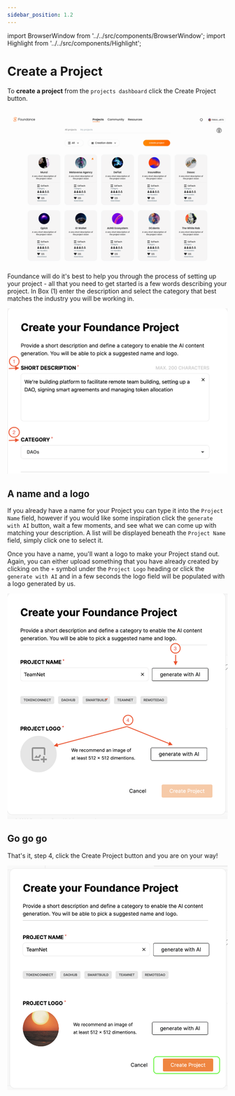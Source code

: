 ```yaml
---
sidebar_position: 1.2
---
```


import BrowserWindow from '../../src/components/BrowserWindow';
import Highlight from '../../src/components/Highlight';

# Create a Project

To **create a project** from the `projects dashboard` click the <Highlight>Create Project</Highlight> button.

<BrowserWindow url="https://app.foundance.org/projects">

![create a project](/img/3-find-a-project.png "Create a project")
</BrowserWindow>

Foundance will do it's best to help you through the process of setting up your project - all that you need to get started is a few words describing your project. In Box (1) enter the description and select the category that best matches the industry you will be working in.

<BrowserWindow url="https://app.foundance.org/projects">

![Enter a description](/img/3-create-project-description.png "Enter a description")
</BrowserWindow>

## A name and a logo

If you already have a name for your Project you can type it into the `Project Name` field, however if you would like some inspiration click the `generate with AI` button, wait a few moments, and see what we can come up with matching your description. A list will be displayed beneath the `Project Name` field, simply click one to select it.

Once you have a name, you'll want a logo to make your Project stand out. Again, you can either upload something that you have already created by clicking on the `+` symbol under the `Project Logo` heading or click the `generate with AI` and in a few seconds the logo field will be populated with a logo generated by us.

<BrowserWindow url="https://app.foundance.org/projects">

![Name and Logo](/img/3-create-project-name-logo.png "Name and Logo")
</BrowserWindow>

## Go go go

That's it, step 4, click the <Highlight>Create Project</Highlight> button and you are on your way!

<BrowserWindow url="https://app.foundance.org/projects">

![Create Project](/img/3-create-project-create.png "Create Project")
</BrowserWindow>